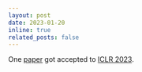 ```yaml
---
layout: post
date: 2023-01-20
inline: true
related_posts: false
---
```


One [paper](https://iclr.cc/virtual/2023/poster/10693) got accepted to [ICLR 2023](https://iclr.cc/Conferences/2023).